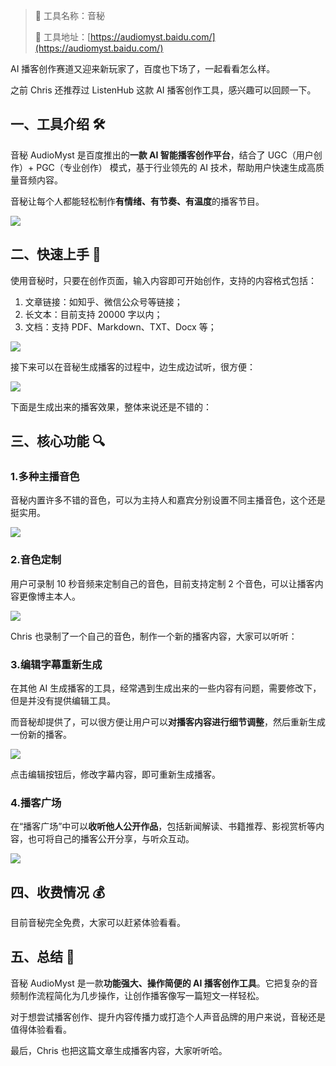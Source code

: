 > 🌟 工具名称：音秘
>
> 🔗 工具地址：[https://audiomyst.baidu.com/](https://audiomyst.baidu.com/)

AI 播客创作赛道又迎来新玩家了，百度也下场了，一起看看怎么样。

之前 Chris 还推荐过 ListenHub 这款 AI 播客创作工具，感兴趣可以回顾一下。

## 一、工具介绍 🛠️

音秘 AudioMyst 是百度推出的**一款 AI 智能播客创作平台**，结合了 UGC（用户创作）+ PGC（专业创作） 模式，基于行业领先的 AI 技术，帮助用户快速生成高质量音频内容。

音秘让每个人都能轻松制作**有情绪、有节奏、有温度**的播客节目。

![](https://cdn.nlark.com/yuque/0/2025/png/186051/1761571590478-7cb093f3-b4ec-4382-aae4-e36c5585e9ff.png)

## 二、快速上手 🚀

使用音秘时，只要在创作页面，输入内容即可开始创作，支持的内容格式包括：

1. 文章链接：如知乎、微信公众号等链接；
2. 长文本：目前支持 20000 字以内；
3. 文档：支持 PDF、Markdown、TXT、Docx 等；

![](https://cdn.nlark.com/yuque/0/2025/png/186051/1761572763864-1d4351c8-bd5a-4e6d-80c8-488c8180999d.png)

接下来可以在音秘生成播客的过程中，边生成边试听，很方便：

![](https://cdn.nlark.com/yuque/0/2025/png/186051/1761573063909-01f75953-d8c5-4724-b028-ae7d0c1982ed.png)

下面是生成出来的播客效果，整体来说还是不错的：

## 三、核心功能 🔍

### 1.多种主播音色

音秘内置许多不错的音色，可以为主持人和嘉宾分别设置不同主播音色，这个还是挺实用。

![](https://cdn.nlark.com/yuque/0/2025/png/186051/1761573132730-2457c054-16f0-4989-97c2-a084a56c12c8.png)

### 2.音色定制

用户可录制 10 秒音频来定制自己的音色，目前支持定制 2 个音色，可以让播客内容更像博主本人。

![](https://cdn.nlark.com/yuque/0/2025/png/186051/1761573318978-bcbddd90-ee6f-496d-9bef-b2be53fc76f4.png)

Chris 也录制了一个自己的音色，制作一个新的播客内容，大家可以听听：

### 3.编辑字幕重新生成

在其他 AI 生成播客的工具，经常遇到生成出来的一些内容有问题，需要修改下，但是并没有提供编辑工具。

而音秘却提供了，可以很方便让用户可以**对播客内容进行细节调整**，然后重新生成一份新的播客。

![](https://cdn.nlark.com/yuque/0/2025/png/186051/1761573952628-0068f09b-9bc2-429b-9789-2aa4fb9f2919.png)

点击编辑按钮后，修改字幕内容，即可重新生成播客。

### 4.播客广场

在“播客广场”中可以**收听他人公开作品**，包括新闻解读、书籍推荐、影视赏析等内容，也可将自己的播客公开分享，与听众互动。

![](https://cdn.nlark.com/yuque/0/2025/png/186051/1761574055861-5514760c-aab4-486a-89d6-c751a4044c99.png)

## 四、收费情况 💰

目前音秘完全免费，大家可以赶紧体验看看。

## 五、总结 📝

音秘 AudioMyst 是一款**功能强大、操作简便的 AI 播客创作工具**。它把复杂的音频制作流程简化为几步操作，让创作播客像写一篇短文一样轻松。

对于想尝试播客创作、提升内容传播力或打造个人声音品牌的用户来说，音秘还是值得体验看看。

最后，Chris 也把这篇文章生成播客内容，大家听听哈。
